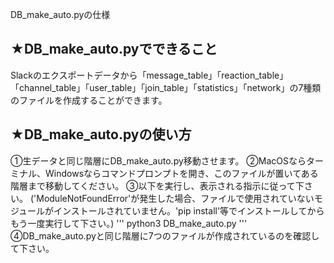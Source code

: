 DB_make_auto.pyの仕様
## ★DB_make_auto.pyでできること
Slackのエクスポートデータから「message_table」「reaction_table」「channel_table」「user_table」「join_table」「statistics」「network」の7種類のファイルを作成することができます。
## ★DB_make_auto.pyの使い方
①生データと同じ階層にDB_make_auto.py移動させます。
②MacOSならターミナル、Windowsならコマンドプロンプトを開き、このファイルが置いてある階層まで移動してください。
③以下を実行し、表示される指示に従って下さい。
('ModuleNotFoundError'が発生した場合、ファイルで使用されていないモジュールがインストールされていません。'pip install'等でインストールしてからもう一度実行して下さい。)
'''
python3 DB_make_auto.py
'''
④DB_make_auto.pyと同じ階層に7つのファイルが作成されているのを確認して下さい。
